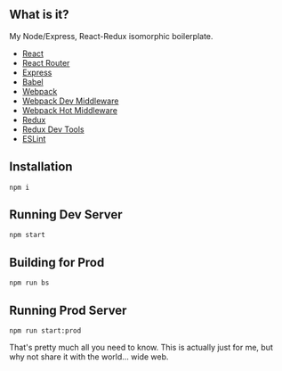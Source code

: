 ## What is it?

My Node/Express, React-Redux isomorphic boilerplate.

* [React](https://github.com/facebook/react)
* [React Router](https://github.com/rackt/react-router)
* [Express](http://expressjs.com)
* [Babel](http://babeljs.io)
* [Webpack](http://webpack.github.io)
* [Webpack Dev Middleware](http://webpack.github.io/docs/webpack-dev-middleware.html)
* [Webpack Hot Middleware](https://github.com/glenjamin/webpack-hot-middleware)
* [Redux](https://github.com/rackt/redux)
* [Redux Dev Tools](https://github.com/gaearon/redux-devtools)
* [ESLint](http://eslint.org)

## Installation

```
npm i
```


## Running Dev Server

```
npm start
```

## Building for Prod

```
npm run bs
```

## Running Prod Server

```
npm run start:prod
```


That's pretty much all you need to know. This is actually just for me, but why not share it with the world... wide web.
